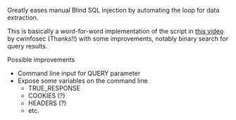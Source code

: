 Greatly eases manual Blind SQL injection by automating the loop for data extraction.

This is basically a word-for-word implementation of the script in [this video](https://www.youtube.com/watch?v=d3fUh0QeoZI) by cwinfosec (Thanks!!) with some improvements, notably binary search for query results.

Possible improvements
* Command line input for QUERY parameter
* Expose some variables on the command line
    - TRUE_RESPONSE
    - COOKIES (?)
    - HEADERS (?)
    - etc.
